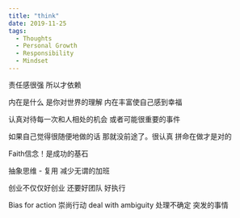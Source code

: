 ```yaml
---
title: "think"
date: 2019-11-25
tags:
  - Thoughts
  - Personal Growth
  - Responsibility
  - Mindset
---
```


责任感很强 所以才依赖

内在是什么 是你对世界的理解  内在丰富使自己感到幸福

认真对待每一次和人相处的机会 或者可能很重要的事件

如果自己觉得很随便地做的话 那就没前途了。很认真 拼命在做才是对的

Faith信念！是成功的基石

抽象思维 - 复用 减少无谓的加班

创业不仅仅好创业 还要好团队 好执行

Bias for action 崇尚行动
deal with ambiguity 处理不确定 突发的事情